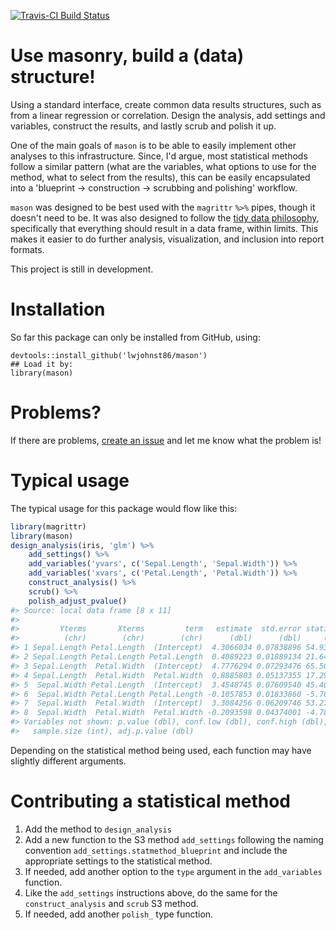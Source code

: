 <!-- README.md is generated from README.Rmd. Please edit that file -->
[![Travis-CI Build Status](https://travis-ci.org/lwjohnst86/mason.svg?branch=master)](https://travis-ci.org/lwjohnst86/mason)

Use masonry, build a (data) structure!
======================================

Using a standard interface, create common data results structures, such as from a linear regression or correlation. Design the analysis, add settings and variables, construct the results, and lastly scrub and polish it up.

One of the main goals of `mason` is to be able to easily implement other analyses to this infrastructure. Since, I'd argue, most statistical methods follow a similar pattern (what are the variables, what options to use for the method, what to select from the results), this can be easily encapsulated into a 'blueprint -&gt; construction -&gt; scrubbing and polishing' workflow.

`mason` was designed to be best used with the `magrittr` `%>%` pipes, though it doesn't need to be. It was also designed to follow the [tidy data philosophy](https://cran.r-project.org/web/packages/tidyr/vignettes/tidy-data.html), specifically that everything should result in a data frame, within limits. This makes it easier to do further analysis, visualization, and inclusion into report formats.

This project is still in development.

Installation
============

So far this package can only be installed from GitHub, using:

    devtools::install_github('lwjohnst86/mason')
    ## Load it by:
    library(mason)

Problems?
=========

If there are problems, [create an issue](https://github.com/lwjohnst86/mason/issues) and let me know what the problem is!

Typical usage
=============

The typical usage for this package would flow like this:

``` r
library(magrittr)
library(mason)
design_analysis(iris, 'glm') %>%
    add_settings() %>%
    add_variables('yvars', c('Sepal.Length', 'Sepal.Width')) %>%
    add_variables('xvars', c('Petal.Length', 'Petal.Width')) %>%
    construct_analysis() %>%
    scrub() %>%
    polish_adjust_pvalue()
#> Source: local data frame [8 x 11]
#> 
#>         Yterms       Xterms         term   estimate  std.error statistic
#>          (chr)        (chr)        (chr)      (dbl)      (dbl)     (dbl)
#> 1 Sepal.Length Petal.Length  (Intercept)  4.3066034 0.07838896 54.938900
#> 2 Sepal.Length Petal.Length Petal.Length  0.4089223 0.01889134 21.646019
#> 3 Sepal.Length  Petal.Width  (Intercept)  4.7776294 0.07293476 65.505517
#> 4 Sepal.Length  Petal.Width  Petal.Width  0.8885803 0.05137355 17.296454
#> 5  Sepal.Width Petal.Length  (Intercept)  3.4548745 0.07609540 45.401882
#> 6  Sepal.Width Petal.Length Petal.Length -0.1057853 0.01833860 -5.768449
#> 7  Sepal.Width  Petal.Width  (Intercept)  3.3084256 0.06209746 53.277950
#> 8  Sepal.Width  Petal.Width  Petal.Width -0.2093598 0.04374001 -4.786461
#> Variables not shown: p.value (dbl), conf.low (dbl), conf.high (dbl),
#>   sample.size (int), adj.p.value (dbl)
```

Depending on the statistical method being used, each function may have slightly different arguments.

Contributing a statistical method
=================================

1.  Add the method to `design_analysis`
2.  Add a new function to the S3 method `add_settings` following the naming convention `add_settings.statmethod_blueprint` and include the appropriate settings to the statistical method.
3.  If needed, add another option to the `type` argument in the `add_variables` function.
4.  Like the `add_settings` instructions above, do the same for the `construct_analysis` and `scrub` S3 method.
5.  If needed, add another `polish_` type function.

